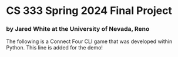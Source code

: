 # CS 333 Spring 2024 Final Project
### by Jared White at the University of Nevada, Reno
The following is a Connect Four CLI game that was developed within Python.
This line is added for the demo!